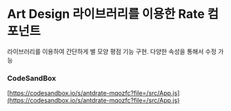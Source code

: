 # Art Design 라이브러리를 이용한 Rate 컴포넌트

라이브러리를 이용하여 간단하게 별 모양 평점 기능 구현. 다양한 속성을 통해서 수정 가능

### CodeSandBox

[https://codesandbox.io/s/antdrate-mqozfc?file=/src/App.js](https://codesandbox.io/s/antdrate-mqozfc?file=/src/App.js)
